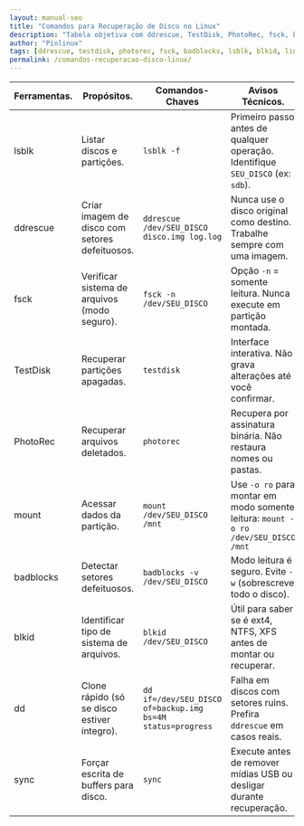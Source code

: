 ```yaml
---
layout: manual-seo
title: "Comandos para Recuperação de Disco no Linux"
description: "Tabela objetiva com ddrescue, TestDisk, PhotoRec, fsck, badblocks e mais — comandos reais, avisos técnicos e uso seguro com SEU_DISCO."
author: "Piolinux"
tags: [ddrescue, testdisk, photorec, fsck, badblocks, lsblk, blkid, linux, rescue, recuperação-de-dados]
permalink: /comandos-recuperacao-disco-linux/
---
```


<section>


<div class="table-container">
  <table class="evergreen-table">
    <thead>
      <tr>
        <th>Ferramentas.</th>
        <th>Propósitos.</th>
        <th>Comandos-Chaves</th>
        <th>Avisos Técnicos.</th>
      </tr>
    </thead>
    <tbody>
      <tr>
        <td data-label="Ferramenta">lsblk</td>
        <td data-label="Propósito">Listar discos e partições.</td>
        <td data-label="Comando-Chave"><code>lsblk -f</code></td>
        <td data-label="Aviso Técnico">Primeiro passo antes de qualquer operação. Identifique <code>SEU_DISCO</code> (ex: <code>sdb</code>).</td>
      </tr>
      <tr>
        <td data-label="Ferramenta">ddrescue</td>
        <td data-label="Propósito">Criar imagem de disco com setores defeituosos.</td>
        <td data-label="Comando-Chave"><code>ddrescue /dev/SEU_DISCO disco.img log.log</code></td>
        <td data-label="Aviso Técnico">Nunca use o disco original como destino. Trabalhe sempre com uma imagem.</td>
      </tr>
      <tr>
        <td data-label="Ferramenta">fsck</td>
        <td data-label="Propósito">Verificar sistema de arquivos (modo seguro).</td>
        <td data-label="Comando-Chave"><code>fsck -n /dev/SEU_DISCO</code></td>
        <td data-label="Aviso Técnico">Opção <code>-n</code> = somente leitura. Nunca execute em partição montada.</td>
      </tr>
      <tr>
        <td data-label="Ferramenta">TestDisk</td>
        <td data-label="Propósito">Recuperar partições apagadas.</td>
        <td data-label="Comando-Chave"><code>testdisk</code></td>
        <td data-label="Aviso Técnico">Interface interativa. Não grava alterações até você confirmar.</td>
      </tr>
      <tr>
        <td data-label="Ferramenta">PhotoRec</td>
        <td data-label="Propósito">Recuperar arquivos deletados.</td>
        <td data-label="Comando-Chave"><code>photorec</code></td>
        <td data-label="Aviso Técnico">Recupera por assinatura binária. Não restaura nomes ou pastas.</td>
      </tr>
      <tr>
        <td data-label="Ferramenta">mount</td>
        <td data-label="Propósito">Acessar dados da partição.</td>
        <td data-label="Comando-Chave"><code>mount /dev/SEU_DISCO /mnt</code></td>
        <td data-label="Aviso Técnico">Use <code>-o ro</code> para montar em modo somente leitura: <code>mount -o ro /dev/SEU_DISCO /mnt</code></td>
      </tr>
      <tr>
        <td data-label="Ferramenta">badblocks</td>
        <td data-label="Propósito">Detectar setores defeituosos.</td>
        <td data-label="Comando-Chave"><code>badblocks -v /dev/SEU_DISCO</code></td>
        <td data-label="Aviso Técnico">Modo leitura é seguro. Evite <code>-w</code> (sobrescreve todo o disco).</td>
      </tr>
      <tr>
        <td data-label="Ferramenta">blkid</td>
        <td data-label="Propósito">Identificar tipo de sistema de arquivos.</td>
        <td data-label="Comando-Chave"><code>blkid /dev/SEU_DISCO</code></td>
        <td data-label="Aviso Técnico">Útil para saber se é ext4, NTFS, XFS antes de montar ou recuperar.</td>
      </tr>
      <tr>
        <td data-label="Ferramenta">dd</td>
        <td data-label="Propósito">Clone rápido (só se disco estiver íntegro).</td>
        <td data-label="Comando-Chave"><code>dd if=/dev/SEU_DISCO of=backup.img bs=4M status=progress</code></td>
        <td data-label="Aviso Técnico">Falha em discos com setores ruins. Prefira <code>ddrescue</code> em casos reais.</td>
      </tr>
      <tr>
        <td data-label="Ferramenta">sync</td>
        <td data-label="Propósito">Forçar escrita de buffers para disco.</td>
        <td data-label="Comando-Chave"><code>sync</code></td>
        <td data-label="Aviso Técnico">Execute antes de remover mídias USB ou desligar durante recuperação.</td>
      </tr>
    </tbody>
  </table>
</div>


</section>
